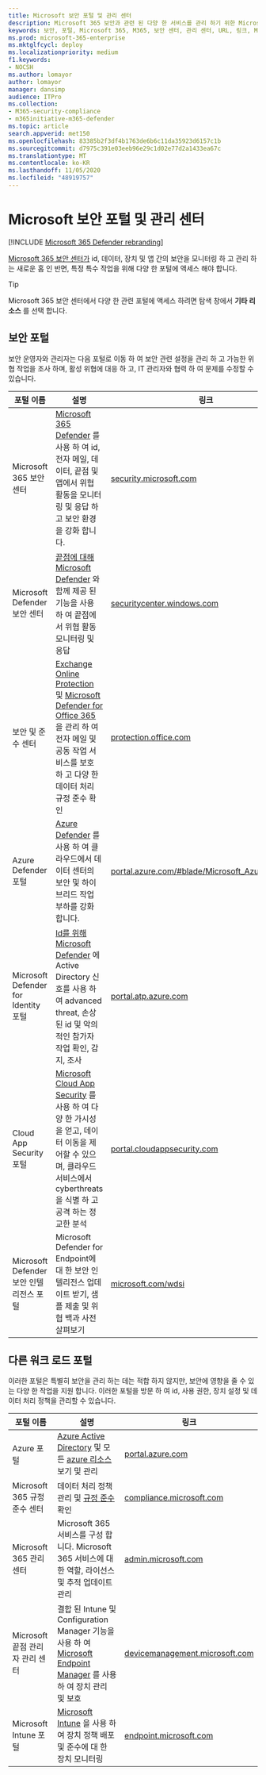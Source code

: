 ```yaml
---
title: Microsoft 보안 포털 및 관리 센터
description: Microsoft 365 보안과 관련 된 다양 한 서비스를 관리 하기 위한 Microsoft 관리 센터 또는 포털 찾기
keywords: 보안, 포털, Microsoft 365, M365, 보안 센터, 관리 센터, URL, 링크, MTP, Microsoft Defender ATP, microsoft it, ad, Azure atp, Office 365 ATP, MCAS, WDSI,,, Intune, AATP, & Cloud,
ms.prod: microsoft-365-enterprise
ms.mktglfcycl: deploy
ms.localizationpriority: medium
f1.keywords:
- NOCSH
ms.author: lomayor
author: lomayor
manager: dansimp
audience: ITPro
ms.collection:
- M365-security-compliance
- m365initiative-m365-defender
ms.topic: article
search.appverid: met150
ms.openlocfilehash: 83385b2f3df4b1763de6b6c11da35923d6157c1b
ms.sourcegitcommit: d7975c391e03eeb96e29c1d02e77d2a1433ea67c
ms.translationtype: MT
ms.contentlocale: ko-KR
ms.lasthandoff: 11/05/2020
ms.locfileid: "48919757"
---
```

# <a name="microsoft-security-portals-and-admin-centers"></a>Microsoft 보안 포털 및 관리 센터

[!INCLUDE [Microsoft 365 Defender rebranding](../includes/microsoft-defender.md)]

[Microsoft 365 보안 센터가](overview-security-center.md) id, 데이터, 장치 및 앱 간의 보안을 모니터링 하 고 관리 하는 새로운 홈 인 반면, 특정 특수 작업을 위해 다양 한 포털에 액세스 해야 합니다.

> [!TIP] 
> Microsoft 365 보안 센터에서 다양 한 관련 포털에 액세스 하려면 탐색 창에서 **기타 리소스** 를 선택 합니다.

## <a name="security-portals"></a>보안 포털

보안 운영자와 관리자는 다음 포털로 이동 하 여 보안 관련 설정을 관리 하 고 가능한 위협 작업을 조사 하며, 활성 위협에 대응 하 고, IT 관리자와 협력 하 여 문제를 수정할 수 있습니다.
<p></p>

| 포털 이름 | 설명 | 링크 |
|---|---|---| 
| Microsoft 365 보안 센터 | [Microsoft 365 Defender](microsoft-threat-protection.md) 를 사용 하 여 id, 전자 메일, 데이터, 끝점 및 앱에서 위협 활동을 모니터링 및 응답 하 고 보안 환경을 강화 합니다. | [security.microsoft.com](https://security.microsoft.com/) |
| Microsoft Defender 보안 센터 | [끝점에 대해 Microsoft Defender](https://docs.microsoft.com/windows/security/threat-protection/microsoft-defender-atp/microsoft-defender-advanced-threat-protection) 와 함께 제공 된 기능을 사용 하 여 끝점에서 위협 활동 모니터링 및 응답 | [securitycenter.windows.com](https://securitycenter.microsoft.com/) |
| 보안 및 준수 센터 | [Exchange Online Protection](https://docs.microsoft.com/microsoft-365/security/office-365-security/exchange-online-protection-overview?view=o365-worldwide) 및 [Microsoft Defender for Office 365](https://docs.microsoft.com/microsoft-365/security/office-365-security/office-365-atp?view=o365-worldwide) 을 관리 하 여 전자 메일 및 공동 작업 서비스를 보호 하 고 다양 한 데이터 처리 규정 준수 확인 | [protection.office.com](https://protection.office.com) |
| Azure Defender 포털 | [Azure Defender](https://docs.microsoft.com/azure/security-center/security-center-intro) 를 사용 하 여 클라우드에서 데이터 센터의 보안 및 하이브리드 작업 부하를 강화 합니다. | [portal.azure.com/#blade/Microsoft_Azure_Security](https://portal.azure.com/#blade/Microsoft_Azure_Security/SecurityMenuBlade/0) |
| Microsoft Defender for Identity 포털 | [Id를 위해 Microsoft Defender](https://docs.microsoft.com/azure-advanced-threat-protection/what-is-atp) 에 Active Directory 신호를 사용 하 여 advanced threat, 손상 된 id 및 악의적인 참가자 작업 확인, 감지, 조사 | [portal.atp.azure.com](https://portal.atp.azure.com/) |
| Cloud App Security 포털 | [Microsoft Cloud App Security](https://docs.microsoft.com/cloud-app-security/what-is-cloud-app-security) 를 사용 하 여 다양 한 가시성을 얻고, 데이터 이동을 제어할 수 있으며, 클라우드 서비스에서 cyberthreats을 식별 하 고 공격 하는 정교한 분석 | [portal.cloudappsecurity.com](https://portal.cloudappsecurity.com/) |
| Microsoft Defender 보안 인텔리전스 포털 | Microsoft Defender for Endpoint에 대 한 보안 인텔리전스 업데이트 받기, 샘플 제출 및 위협 백과 사전 살펴보기 | [microsoft.com/wdsi](https://microsoft.com/wdsi) |

## <a name="portals-for-other-workloads"></a>다른 워크 로드 포털

이러한 포털은 특별히 보안을 관리 하는 데는 적합 하지 않지만, 보안에 영향을 줄 수 있는 다양 한 작업을 지원 합니다. 이러한 포털을 방문 하 여 id, 사용 권한, 장치 설정 및 데이터 처리 정책을 관리할 수 있습니다.
<p></p>

| 포털 이름 | 설명 | 링크 | 
|---|---|---| 
| Azure 포털 | [Azure Active Directory](https://docs.microsoft.com/azure/active-directory/fundamentals/active-directory-whatis) 및 모든 [azure 리소스](https://docs.microsoft.com/azure/azure-resource-manager/management/overview) 보기 및 관리  | [portal.azure.com](https://portal.azure.com/) |
| Microsoft 365 규정 준수 센터 | 데이터 처리 정책 관리 및 [규정 준수](https://docs.microsoft.com/microsoft-365/compliance/offering-home?view=o365-worldwide) 확인 | [compliance.microsoft.com](https://compliance.microsoft.com/) |
| Microsoft 365 관리 센터 | Microsoft 365 서비스를 구성 합니다. Microsoft 365 서비스에 대 한 역할, 라이선스 및 추적 업데이트 관리 | [admin.microsoft.com](https://admin.microsoft.com/) |
| Microsoft 끝점 관리자 관리 센터 | 결합 된 Intune 및 Configuration Manager 기능을 사용 하 여 [Microsoft Endpoint Manager](https://docs.microsoft.com/mem/configmgr/) 를 사용 하 여 장치 관리 및 보호 | [devicemanagement.microsoft.com](https://devicemanagement.microsoft.com/) |
| Microsoft Intune 포털 | [Microsoft Intune](https://docs.microsoft.com/intune/fundamentals/what-is-intune) 을 사용 하 여 장치 정책 배포 및 준수에 대 한 장치 모니터링 | [endpoint.microsoft.com](https://endpoint.microsoft.com/#blade/Microsoft_Intune_DeviceSettings/DevicesMenu/overview)

